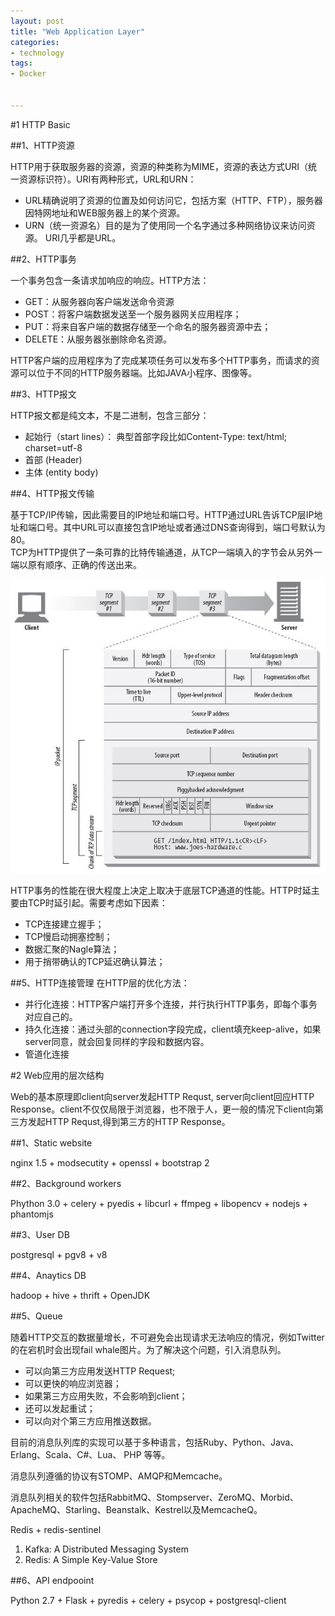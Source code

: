 ```yaml
---
layout: post
title: "Web Application Layer"
categories:
- technology  
tags:
- Docker


---
```


#1 HTTP Basic  

##1、HTTP资源

HTTP用于获取服务器的资源，资源的种类称为MIME，资源的表达方式URI（统一资源标识符）。URI有两种形式，URL和URN：    
* URL精确说明了资源的位置及如何访问它，包括方案（HTTP、FTP），服务器因特网地址和WEB服务器上的某个资源。  
* URN（统一资源名）目的是为了使用同一个名字通过多种网络协议来访问资源。
URI几乎都是URL。

##2、HTTP事务  

一个事务包含一条请求加响应的响应。HTTP方法：  
* GET：从服务器向客户端发送命令资源     
* POST：将客户端数据发送至一个服务器网关应用程序；  
* PUT：将来自客户端的数据存储至一个命名的服务器资源中去；  
* DELETE：从服务器张删除命名资源。  

HTTP客户端的应用程序为了完成某项任务可以发布多个HTTP事务，而请求的资源可以位于不同的HTTP服务器端。比如JAVA小程序、图像等。

##3、HTTP报文   

HTTP报文都是纯文本，不是二进制，包含三部分：   
* 起始行（start lines）： 典型首部字段比如Content-Type: text/html; charset=utf-8    
* 首部 (Header)   
* 主体 (entity body)

##4、HTTP报文传输

基于TCP/IP传输，因此需要目的IP地址和端口号。HTTP通过URL告诉TCP层IP地址和端口号。其中URL可以直接包含IP地址或者通过DNS查询得到，端口号默认为80。  
TCP为HTTP提供了一条可靠的比特传输通道，从TCP一端填入的字节会从另外一端以原有顺序、正确的传送出来。  

![图片](/assets/images/tcp_http.jpg)
 
HTTP事务的性能在很大程度上决定上取决于底层TCP通道的性能。HTTP时延主要由TCP时延引起。需要考虑如下因素：  
* TCP连接建立握手；  
* TCP慢启动拥塞控制；  
* 数据汇聚的Nagle算法；  
* 用于捎带确认的TCP延迟确认算法；    


##5、HTTP连接管理
在HTTP层的优化方法：    
* 并行化连接：HTTP客户端打开多个连接，并行执行HTTP事务，即每个事务对应自己的。  
* 持久化连接：通过头部的connection字段完成，client填充keep-alive，如果server同意，就会回复同样的字段和数据内容。  
* 管道化连接  

#2 Web应用的层次结构  

Web的基本原理即client向server发起HTTP Requst, server向client回应HTTP Response。client不仅仅局限于浏览器，也不限于人，更一般的情况下client向第三方发起HTTP Requst,得到第三方的HTTP Response。

##1、Static website

nginx 1.5 + modsecutity + openssl + bootstrap 2

##2、Background workers  

Phython 3.0 + celery + pyedis + libcurl + ffmpeg + libopencv + nodejs + phantomjs

##3、User DB  

postgresql + pgv8 + v8  

##4、Anaytics DB  

hadoop + hive + thrift + OpenJDK  

##5、Queue  

随着HTTP交互的数据量增长，不可避免会出现请求无法响应的情况，例如Twitter的在宕机时会出现fail whale图片。为了解决这个问题，引入消息队列。  
* 可以向第三方应用发送HTTP Request;  
* 可以更快的响应浏览器；  
* 如果第三方应用失败，不会影响到client；  
* 还可以发起重试；  
* 可以向对个第三方应用推送数据。  

目前的消息队列库的实现可以基于多种语言，包括Ruby、Python、Java、Erlang、Scala、C#、Lua、 PHP 等等。  

消息队列遵循的协议有STOMP、AMQP和Memcache。  
	
消息队列相关的软件包括RabbitMQ、Stompserver、ZeroMQ、Morbid、ApacheMQ、Starling、Beanstalk、Kestrel以及MemcacheQ。  

Redis + redis-sentinel

1.	Kafka: A Distributed Messaging System
2.	Redis: A Simple Key-Value Store

##6、API endpooint  

Python 2.7 + Flask + pyredis + celery + psycop + postgresql-client
